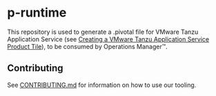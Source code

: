 # p-runtime

This repository is used to generate a .pivotal file for VMware Tanzu Application Service (see [Creating a VMware Tanzu Application Service Product Tile](https://docs.pivotal.io/partners/creating.html)), to be consumed by Operations Manager&trade;.

## Contributing

See [CONTRIBUTING.md](https://github.com/pivotal-cf/p-runtime/blob/master/CONTRIBUTING.md) for information on how to use our tooling.
